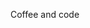 Coffee and code
<!---
Jaynius/Jaynius is a ✨ special ✨ repository because its `README.md` (this file) appears on your GitHub profile.
You can click the Preview link to take a look at your changes.
--->
